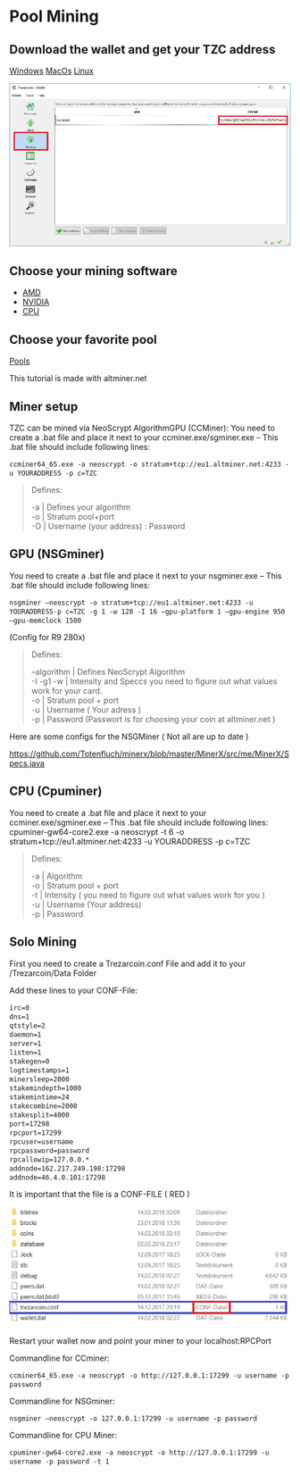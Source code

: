 # Pool Mining

## Download the wallet and get your TZC address

[Windows](https://github.com/TrezarCoin/TrezarCoin/releases/download/v1.0.0.0-tzc/trezarcoin-win32-1.0.0.0.zip) [MacOs](https://trezarcoin.com/wp-content/uploads/2017/09/mac_os-512-e1507212064921.png) [Linux](https://trezarcoin.com/wp-content/uploads/2017/10/linux_PNG5-2-e1507211654199.png)

![wallet](images/wallet.jpg)

## Choose your mining software

* [AMD](https://github.com/ghostlander/nsgminer/releases)
* [NVIDIA](https://github.com/tpruvot/ccminer/releases)
* [CPU](https://github.com/tpruvot/cpuminer-multi/releases)

## Choose your favorite pool

[Pools](https://trezarcoin.com/pools)

This tutorial is made with altminer.net

## Miner setup

TZC can be mined via NeoScrypt AlgorithmGPU (CCMiner):
You need to create a .bat file and place it next to your ccminer.exe/sgminer.exe – This .bat file should include following lines:

    ccminer64_65.exe -a neoscrypt -o stratum+tcp://eu1.altminer.net:4233 -u YOURADDRESS -p c=TZC

> Defines:
>
> -a | Defines your algorithm\
> -o | Stratum pool+port\
> -O | Username (your address) : Password

## GPU (NSGminer)

You need to create a .bat file and place it next to your nsgminer.exe – This .bat file should include following lines:

    nsgminer –neoscrypt -o stratum+tcp://eu1.altminer.net:4233 -u YOURADDRESS-p c=TZC -g 1 -w 128 -I 16 –gpu-platform 1 –gpu-engine 950 –gpu-memclock 1500

(Config for R9 280x)

> Defines:
>
> –algorithm | Defines NeoScrypt Algorithm\
> -I -g1 -w | Intensity and Speccs you need to figure out what values work for your card.\
> -o | Stratum pool + port\
> -u | Username ( Your adress )\
> -p | Password (Passwort is for choosing your coin at altminer.net )

Here are some configs for the NSGMiner ( Not all are up to date )

https://github.com/Totenfluch/minerx/blob/master/MinerX/src/me/MinerX/Specs.java

## CPU (Cpuminer)

You need to create a .bat file and place it next to your ccminer.exe/sgminer.exe – This .bat file should include following lines:
    cpuminer-gw64-core2.exe -a neoscrypt -t 6 -o stratum+tcp://eu1.altminer.net:4233 -u YOURADDRESS -p c=TZC

> Defines:
>
> -a | Algorithm\
> -o | Stratum pool + port\
> -t  | Intensity ( you need to figure out what values work for you )\
> -u | Username (Your address)\
> -p | Password

## Solo Mining

First you need to create a Trezarcoin.conf File and add it to your /Trezarcoin/Data Folder

Add these lines to your CONF-File:

    irc=0
    dns=1
    qtstyle=2
    daemon=1
    server=1
    listen=1
    stakegen=0
    logtimestamps=1
    minersleep=2000
    stakemindepth=1000
    stakemintime=24
    stakecombine=2000
    stakesplit=4000
    port=17298
    rpcport=17299
    rpcuser=username
    rpcpassword=password
    rpcallowip=127.0.0.*
    addnode=162.217.249.198:17298
    addnode=46.4.0.101:17298

It is important that the file is a CONF-FILE ( RED )

![config](images/config.jpg)

Restart your wallet now and point your miner to your localhost:RPCPort

Commandline for CCminer:

    ccminer64_65.exe -a neoscrypt -o http://127.0.0.1:17299 -u username -p password

Commandline for NSGminer:

    nsgminer –neoscrypt -o 127.0.0.1:17299 -u username -p password

Commandline for CPU Miner:

    cpuminer-gw64-core2.exe -a neoscrypt -o http://127.0.0.1:17299 -u username -p password -t 1